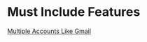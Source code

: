 # Must Include Features

[Multiple Accounts Like Gmail](https://stackoverflow.com/questions/49017962/firebase-multiple-accounts-are-signed-at-the-same-time)
